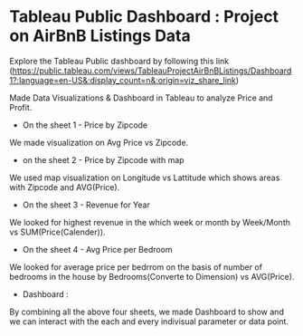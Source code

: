 # Tableau Public Dashboard : Project on AirBnB Listings Data

Explore the Tableau Public dashboard by following this link (https://public.tableau.com/views/TableauProjectAirBnBListings/Dashboard1?:language=en-US&:display_count=n&:origin=viz_share_link)

Made Data Visualizations & Dashboard in Tableau to analyze Price and Profit.

* On the sheet 1 - Price by Zipcode

We made visualization on Avg Price vs Zipcode.


* on the sheet 2 - Price by Zipcode with map

We used map visualization on Longitude vs Lattitude which shows areas with Zipcode and AVG(Price).


* On the sheet 3 - Revenue for Year

We looked for highest revenue in the which week or month by Week/Month vs SUM(Price(Calender)).


* On the sheet 4 - Avg Price per Bedroom

We looked for average price per bedrrom on the basis of number of bedrooms in the house by Bedrooms(Converte to Dimension) vs AVG(Price).


* Dashboard :

By combining all the above four sheets, we made Dashboard to show and we can interact with the each and every indivisual parameter or data point.
